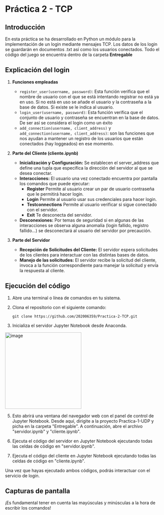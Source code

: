 # Práctica 2 - TCP
## Introducción
En esta práctica se ha desarrollado en Python un módulo para la implementación de un login mediante mensajes TCP.  Los datos de los login se guardarán en documentos .txt así como los usuarios conectados. Todo el código del juego se encuentra dentro de la carpeta **Entregable**
## Explicación del login
1. **Funciones empleadas**
    - `register_user(username, password)`: Esta función verifica que el nombre de usuario con el que se está intentando registrar no está ya en uso. Si no está en uso se añade el usuario y la contraseña a la base de datos. Si existe se le indica al usuario.
    - `login_user(username, password)`: Esta función verifica que el conjunto de usuario y contraseña se encuentran en la base de datos. De ser así se considera el login como un éxito
    - `add_connection(username, client_address)` y `add_connection(username, client_address)`: son las funciones que nos ayudan a mantener un registro de los usuarios que están conectados (hay loggeados) en ese momento.

2. **Parte del Cliente (cliente.ipynb)**
   - **Inicialización y Configuración:** Se establecen el server_address que define una tupla que especifica la dirección del servidor al que se desea conectar.
   - **Interacciones:** El usuario una vez conectado encuentra por pantalla los comandos que puede ejecutar:
       + **Register** Permite al usuario crear un par de usuario contraseña que le permitirá hacer login.
       + **Login** Permite al usuario usar sus credenciales para hacer login.
       + **Testconnections** Permite al usuario verificar si sigue conectado con el servidor.
       + **Exit** Te desconecta del servidor.
   - **Desconexiones:** Por temas de seguridad si en algunas de las interacciones se observa alguna anomalía (login fallido, registro fallido...) se desconectará al usuario del servidor por precaución.
  
3. **Parte del Servidor**
    - **Recepción de Solicitudes del Cliente:** El servidor espera solicitudes de los clientes para interactuar con las distintas bases de datos.
    - **Manejo de las solicitudes:** El servidor recibe la solicitud del cliente, invoca a la función correspondiente para manejar la solicitud y envía la respuesta al cliente.
  
## Ejecución del código 
1. Abre una terminal o línea de comandos en tu sistema.

2. Clona el repositorio con el siguiente comando:

    ```
    git clone https://github.com/202006359/Practica-2-TCP.git
    ```

3. Inicializa el servidor Jupyter Notebook desde Anaconda.
<img width="249" alt="image" src="https://github.com/202006359/Practica-1-UDP/assets/113789409/8347b6ac-c6fb-42b4-8620-f8b7634689c4">

  
5. Esto abrirá una ventana del navegador web con el panel de control de Jupyter Notebook. Desde aquí, dirigite a la proyecto Practica-1-UDP y picha en la carpeta "Entregable". A continuación, abre el archivo "servidor.ipynb" y "cliente.ipynb".

6. Ejecuta el código del servidor en Jupyter Notebook ejecutando todas las celdas de código en "servidor.ipynb".

7. Ejecuta el código del cliente en Jupyter Notebook ejecutando todas las celdas de código en "cliente.ipynb".

Una vez que hayas ejecutado ambos códigos, podrás interactuar con el servicio de login. 

## Capturas de pantalla
¡Es fundamental tener en cuenta las mayúsculas y minúsculas a la hora de escribir los comandos!





